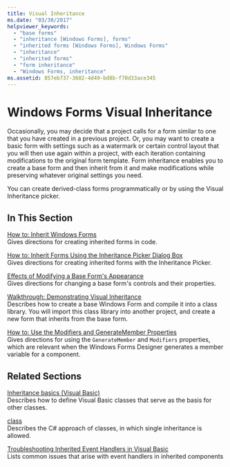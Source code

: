 ```yaml
---
title: Visual Inheritance
ms.date: "03/30/2017"
helpviewer_keywords: 
  - "base forms"
  - "inheritance [Windows Forms], forms"
  - "inherited forms [Windows Forms], Windows Forms"
  - "inheritance"
  - "inherited forms"
  - "form inheritance"
  - "Windows Forms, inheritance"
ms.assetid: 857eb737-3602-4d49-bd8b-f70d33ace345
---
```

# Windows Forms Visual Inheritance
Occasionally, you may decide that a project calls for a form similar to one that you have created in a previous project. Or, you may want to create a basic form with settings such as a watermark or certain control layout that you will then use again within a project, with each iteration containing modifications to the original form template. Form inheritance enables you to create a base form and then inherit from it and make modifications while preserving whatever original settings you need.  
  
 You can create derived-class forms programmatically or by using the Visual Inheritance picker.  
  
## In This Section  
 [How to: Inherit Windows Forms](how-to-inherit-windows-forms.md)  
 Gives directions for creating inherited forms in code.  
  
 [How to: Inherit Forms Using the Inheritance Picker Dialog Box](how-to-inherit-forms-using-the-inheritance-picker-dialog-box.md)  
 Gives directions for creating inherited forms with the Inheritance Picker.  
  
 [Effects of Modifying a Base Form's Appearance](effects-of-modifying-base-form-appearance.md)  
 Gives directions for changing a base form's controls and their properties.  
  
 [Walkthrough: Demonstrating Visual Inheritance](walkthrough-demonstrating-visual-inheritance.md)  
 Describes how to create a base Windows Form and compile it into a class library. You will import this class library into another project, and create a new form that inherits from the base form.  
  
 [How to: Use the Modifiers and GenerateMember Properties](how-to-use-the-modifiers-and-generatemember-properties.md)  
 Gives directions for using the `GenerateMember` and `Modifiers` properties, which are relevant when the Windows Forms Designer generates a member variable for a component.  
  
## Related Sections  
 [Inheritance basics (Visual Basic)](../../../visual-basic/programming-guide/language-features/objects-and-classes/inheritance-basics.md)  
 Describes how to define Visual Basic classes that serve as the basis for other classes.  
  
 [class](../../../csharp/language-reference/keywords/class.md)  
 Describes the C# approach of classes, in which single inheritance is allowed.  
  
 [Troubleshooting Inherited Event Handlers in Visual Basic](../../../visual-basic/programming-guide/language-features/events/troubleshooting-inherited-event-handlers.md)  
 Lists common issues that arise with event handlers in inherited components

